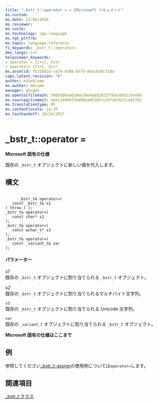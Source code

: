 ```yaml
---
title: "_bstr_t::operator = = |Microsoft ドキュメント"
ms.custom: 
ms.date: 11/04/2016
ms.reviewer: 
ms.suite: 
ms.technology: cpp-language
ms.tgt_pltfrm: 
ms.topic: language-reference
f1_keywords: _bstr_t::operator=
dev_langs: C++
helpviewer_keywords:
- operator = [C++], bstr
- operator= [C++], bstr
ms.assetid: fb31bb1b-ce29-4388-b5fd-8dac830cf18a
caps.latest.revision: "6"
author: mikeblome
ms.author: mblome
manager: ghogen
ms.openlocfilehash: 5005dd0aa020ee38e4a6d29237f6ec683219ce9b
ms.sourcegitcommit: ebec1d449f2bd98aa851667c2bfeb7e27ce657b2
ms.translationtype: MT
ms.contentlocale: ja-JP
ms.lasthandoff: 10/24/2017
---
```

# <a name="bstrtoperator-"></a>_bstr_t::operator =
**Microsoft 固有の仕様**  
  
 既存の `_bstr_t` オブジェクトに新しい値を代入します。  
  
## <a name="syntax"></a>構文  
  
```  
  
      _bstr_t& operator=(  
   const _bstr_t& s1   
) throw ( );  
_bstr_t& operator=(  
   const char* s2   
);  
_bstr_t& operator=(  
   const wchar_t* s3   
);  
_bstr_t& operator=(  
   const _variant_t& var   
);  
```  
  
#### <a name="parameters"></a>パラメーター  
 *s1*  
 既存の `_bstr_t` オブジェクトに割り当てられる `_bstr_t` オブジェクト。  
  
 *s2*  
 既存の `_bstr_t` オブジェクトに割り当てられるマルチバイト文字列。  
  
 `s3`  
 既存の `_bstr_t` オブジェクトに割り当てられる Unicode 文字列。  
  
 `var`  
 既存の `_variant_t` オブジェクトに割り当てられる `_bstr_t` オブジェクト。  
  
 **Microsoft 固有の仕様はここまで**  
  
## <a name="example"></a>例  
 参照してください[_bstr_t::assign](../cpp/bstr-t-assign.md)の使用例については`operator=`します。  
  
## <a name="see-also"></a>関連項目  
 [_bstr_t クラス](../cpp/bstr-t-class.md)